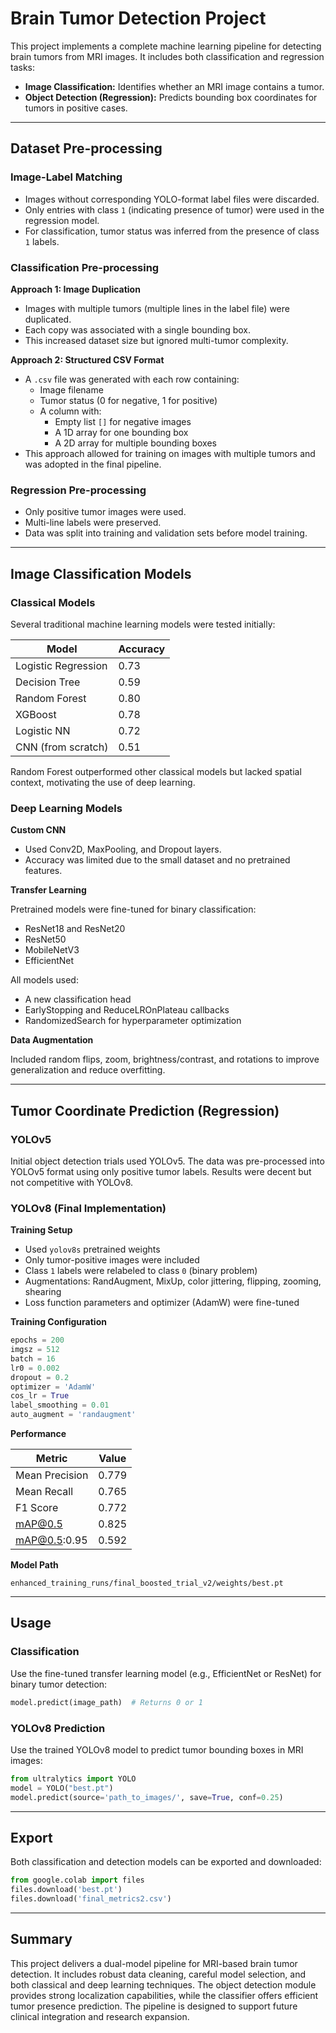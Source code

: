 # Brain Tumor Detection Project

This project implements a complete machine learning pipeline for detecting brain tumors from MRI images. It includes both classification and regression tasks:

- **Image Classification:** Identifies whether an MRI image contains a tumor.
- **Object Detection (Regression):** Predicts bounding box coordinates for tumors in positive cases.

---

## Dataset Pre-processing

### Image-Label Matching

- Images without corresponding YOLO-format label files were discarded.
- Only entries with class `1` (indicating presence of tumor) were used in the regression model.
- For classification, tumor status was inferred from the presence of class `1` labels.

### Classification Pre-processing

**Approach 1: Image Duplication**

- Images with multiple tumors (multiple lines in the label file) were duplicated.
- Each copy was associated with a single bounding box.
- This increased dataset size but ignored multi-tumor complexity.

**Approach 2: Structured CSV Format**

- A `.csv` file was generated with each row containing:
  - Image filename
  - Tumor status (0 for negative, 1 for positive)
  - A column with:
    - Empty list `[]` for negative images
    - A 1D array for one bounding box
    - A 2D array for multiple bounding boxes
- This approach allowed for training on images with multiple tumors and was adopted in the final pipeline.

### Regression Pre-processing

- Only positive tumor images were used.
- Multi-line labels were preserved.
- Data was split into training and validation sets before model training.

---

## Image Classification Models

### Classical Models

Several traditional machine learning models were tested initially:

| Model               | Accuracy |
|---------------------|----------|
| Logistic Regression | 0.73     |
| Decision Tree       | 0.59     |
| Random Forest       | 0.80     |
| XGBoost             | 0.78     |
| Logistic NN         | 0.72     |
| CNN (from scratch)  | 0.51     |

Random Forest outperformed other classical models but lacked spatial context, motivating the use of deep learning.

### Deep Learning Models

**Custom CNN**

- Used Conv2D, MaxPooling, and Dropout layers.
- Accuracy was limited due to the small dataset and no pretrained features.

**Transfer Learning**

Pretrained models were fine-tuned for binary classification:

- ResNet18 and ResNet20
- ResNet50
- MobileNetV3
- EfficientNet

All models used:

- A new classification head
- EarlyStopping and ReduceLROnPlateau callbacks
- RandomizedSearch for hyperparameter optimization

**Data Augmentation**

Included random flips, zoom, brightness/contrast, and rotations to improve generalization and reduce overfitting.

---

## Tumor Coordinate Prediction (Regression)

### YOLOv5

Initial object detection trials used YOLOv5. The data was pre-processed into YOLOv5 format using only positive tumor labels. Results were decent but not competitive with YOLOv8.

### YOLOv8 (Final Implementation)

**Training Setup**

- Used `yolov8s` pretrained weights
- Only tumor-positive images were included
- Class `1` labels were relabeled to class `0` (binary problem)
- Augmentations: RandAugment, MixUp, color jittering, flipping, zooming, shearing
- Loss function parameters and optimizer (AdamW) were fine-tuned

**Training Configuration**

```python
epochs = 200
imgsz = 512
batch = 16
lr0 = 0.002
dropout = 0.2
optimizer = 'AdamW'
cos_lr = True
label_smoothing = 0.01
auto_augment = 'randaugment'
```

**Performance**

| Metric            | Value     |
|-------------------|-----------|
| Mean Precision    | 0.779     |
| Mean Recall       | 0.765     |
| F1 Score          | 0.772     |
| mAP@0.5           | 0.825     |
| mAP@0.5:0.95      | 0.592     |

**Model Path**

```
enhanced_training_runs/final_boosted_trial_v2/weights/best.pt
```

---

## Usage

### Classification

Use the fine-tuned transfer learning model (e.g., EfficientNet or ResNet) for binary tumor detection:

```python
model.predict(image_path)  # Returns 0 or 1
```

### YOLOv8 Prediction

Use the trained YOLOv8 model to predict tumor bounding boxes in MRI images:

```python
from ultralytics import YOLO
model = YOLO("best.pt")
model.predict(source='path_to_images/', save=True, conf=0.25)
```

---

## Export

Both classification and detection models can be exported and downloaded:

```python
from google.colab import files
files.download('best.pt')
files.download('final_metrics2.csv')
```

---

## Summary

This project delivers a dual-model pipeline for MRI-based brain tumor detection. It includes robust data cleaning, careful model selection, and both classical and deep learning techniques. The object detection module provides strong localization capabilities, while the classifier offers efficient tumor presence prediction. The pipeline is designed to support future clinical integration and research expansion.
